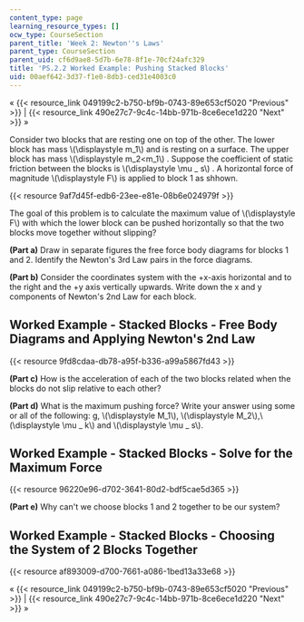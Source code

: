 ```yaml
---
content_type: page
learning_resource_types: []
ocw_type: CourseSection
parent_title: 'Week 2: Newton''s Laws'
parent_type: CourseSection
parent_uid: cf6d9ae8-5d7b-6e78-8f1e-70cf24afc329
title: 'PS.2.2 Worked Example: Pushing Stacked Blocks'
uid: 00aef642-3d37-f1e0-8db3-ced31e4003c0
---
```


« {{< resource_link 049199c2-b750-bf9b-0743-89e653cf5020 "Previous" >}} | {{< resource_link 490e27c7-9c4c-14bb-971b-8ce6ece1d220 "Next" >}} »

Consider two blocks that are resting one on top of the other. The lower block has mass \\(\\displaystyle m\_1\\) and is resting on a surface. The upper block has mass \\(\\displaystyle m\_2\<m\_1\\) . Suppose the coefficient of static friction between the blocks is \\(\\displaystyle \\mu \_ s\\) . A horizontal force of magnitude \\(\\displaystyle F\\) is applied to block 1 as shhown.

{{< resource 9af7d45f-edb6-23ee-e81e-08b6e024979f >}}

The goal of this problem is to calculate the maximum value of \\(\\displaystyle F\\) with which the lower block can be pushed horizontally so that the two blocks move together without slipping?

**(Part a)** Draw in separate figures the free force body diagrams for blocks 1 and 2. Identify the Newton's 3rd Law pairs in the force diagrams.

**(Part b)** Consider the coordinates system with the +x-axis horizontal and to the right and the +y axis vertically upwards. Write down the x and y components of Newton's 2nd Law for each block.

Worked Example - Stacked Blocks - Free Body Diagrams and Applying Newton's 2nd Law
----------------------------------------------------------------------------------

{{< resource 9fd8cdaa-db78-a95f-b336-a99a5867fd43 >}}

**(Part c)** How is the acceleration of each of the two blocks related when the blocks do not slip relative to each other?

**(Part d)** What is the maximum pushing force? Write your answer using some or all of the following: g, \\(\\displaystyle M\_1\\), \\(\\displaystyle M\_2\\),\\(\\displaystyle \\mu \_ k\\) and \\(\\displaystyle \\mu \_ s\\).

Worked Example - Stacked Blocks - Solve for the Maximum Force
-------------------------------------------------------------

{{< resource 96220e96-d702-3641-80d2-bdf5cae5d365 >}}

**(Part e)** Why can't we choose blocks 1 and 2 together to be our system?

Worked Example - Stacked Blocks - Choosing the System of 2 Blocks Together
--------------------------------------------------------------------------

{{< resource af893009-d700-7661-a086-1bed13a33e68 >}}

« {{< resource_link 049199c2-b750-bf9b-0743-89e653cf5020 "Previous" >}} | {{< resource_link 490e27c7-9c4c-14bb-971b-8ce6ece1d220 "Next" >}} »